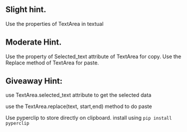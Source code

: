 ## Slight hint.

Use the properties of TextArea in textual

## Moderate Hint.
Use the property of Selected_text attribute of TextArea for copy.
Use the Replace method of TextArea for paste.
## Giveaway Hint:

use TextArea.selected_text attribute to get the selected data

use the TextArea.replace(text, start,end) method to do paste

Use pyperclip to store directly on clipboard.
install using `pip install pyperclip`